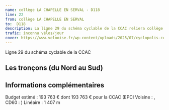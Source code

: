 ```yaml
---
name: collège LA CHAPELLE EN SERVAL - D118
line: 22
from: collège LA CHAPELLE EN SERVAL 
to:  D118 
description: La ligne 29 du schéma cyclable de la CCAC reliera collège LA CHAPELLE EN SERVAL  à D118 
trafic: inconnu vélos/jour
cover: https://www.velooise.fr/wp-content/uploads/2025/07/cyclopolis-ccac-29.jpg
---
```

Ligne 29 du schéma cyclable de la CCAC  
## Les tronçons (du Nord au Sud)

## Informations complémentaires

Budget estimé : 193 763 € dont 193 763 € pour la CCAC (EPCI Voisine : , CD60 : )
Linéaire : 1 407 m

